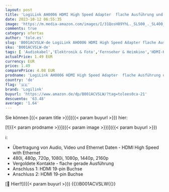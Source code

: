 ```yaml
---
layout: post
title: 'LogiLink AH0006 HDMI High Speed Adapter  flache Ausführung und mit vergoldeten Kontakten  Ideal für Full HD  Buchse auf Buchse schwarz'
date: 2023-10-12 06:55:35
image: 'https://m.media-amazon.com/images/I/31QosH89YhL._SL500_._SL400_.jpg'
comments: true
category: ofertas
author: 'tole.es'
slug: 'B001ACVSLW-de LogiLink AH0006 HDMI High Speed Adapter flache Ausführung...'
sku: 'B001ACVSLW-de'
tags: [ 'Audiokabel','Elektronik & Foto','Fernseher & Heimkino','HDMI-Kabel','Heimkino, TV & Video Zubehör','logilink','🇩🇪', ]
actualPrice: 1.49 EUR
currency: EUR
price: 1.49
comparePrice: 4.08 EUR
prodname: 'LogiLink AH0006 HDMI High Speed Adapter  flache Ausführung und mit vergoldeten Kontakten  Ideal für Full HD  Buchse auf Buchse schwarz'
country: 'de'
flag: '🇩🇪'
brand: 'Logilink'
buyurl: 'https://www.amazon.de/dp/B001ACVSLW/?tag=tolees0ca-21'
descuento: '63.48'
average: '1.64'
---
```


Sie können [{{< param title >}}]({{< param buyurl >}}) hier:

[![{{< param prodname >}}]({{< param image >}})]({{< param buyurl >}})

ℹ️:

- Übertragung von Audio, Video und Ethernet Daten - HDMI High Speed with Ethernet
- 480i, 480p, 720p, 1080i, 1080p, 1440p, 2160p
- Vergoldete Kontakte - flache gerade Ausführung
- Anschluss 1: HDMI 19-pin Buchse
- Anschluss 2: HDMI 19-pin Buchse

[🛒 Hier!!]({{< param buyurl >}})
{{<world>}}B001ACVSLW{{</world>}}
